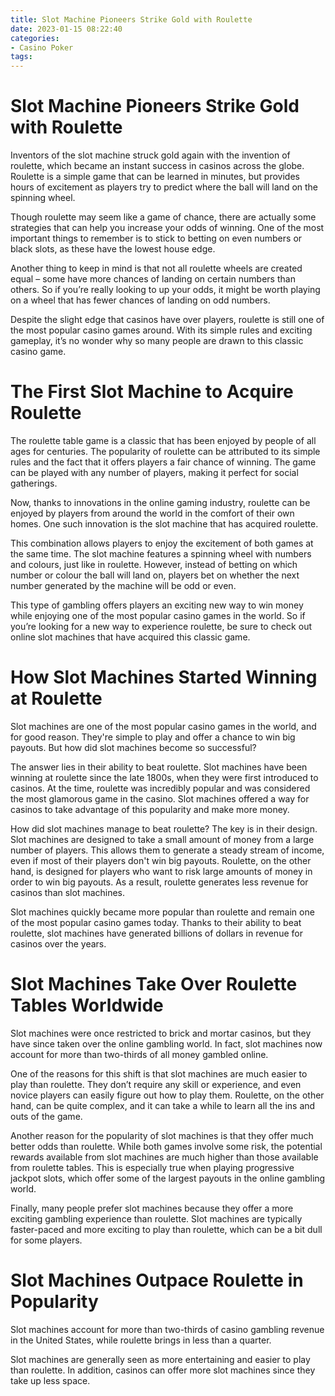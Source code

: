 ```yaml
---
title: Slot Machine Pioneers Strike Gold with Roulette
date: 2023-01-15 08:22:40
categories:
- Casino Poker
tags:
---
```



#  Slot Machine Pioneers Strike Gold with Roulette

Inventors of the slot machine struck gold again with the invention of roulette, which became an instant success in casinos across the globe. Roulette is a simple game that can be learned in minutes, but provides hours of excitement as players try to predict where the ball will land on the spinning wheel.

Though roulette may seem like a game of chance, there are actually some strategies that can help you increase your odds of winning. One of the most important things to remember is to stick to betting on even numbers or black slots, as these have the lowest house edge.

Another thing to keep in mind is that not all roulette wheels are created equal – some have more chances of landing on certain numbers than others. So if you’re really looking to up your odds, it might be worth playing on a wheel that has fewer chances of landing on odd numbers.

Despite the slight edge that casinos have over players, roulette is still one of the most popular casino games around. With its simple rules and exciting gameplay, it’s no wonder why so many people are drawn to this classic casino game.

#  The First Slot Machine to Acquire Roulette

The roulette table game is a classic that has been enjoyed by people of all ages for centuries. The popularity of roulette can be attributed to its simple rules and the fact that it offers players a fair chance of winning. The game can be played with any number of players, making it perfect for social gatherings.

Now, thanks to innovations in the online gaming industry, roulette can be enjoyed by players from around the world in the comfort of their own homes. One such innovation is the slot machine that has acquired roulette.

This combination allows players to enjoy the excitement of both games at the same time. The slot machine features a spinning wheel with numbers and colours, just like in roulette. However, instead of betting on which number or colour the ball will land on, players bet on whether the next number generated by the machine will be odd or even.

This type of gambling offers players an exciting new way to win money while enjoying one of the most popular casino games in the world. So if you’re looking for a new way to experience roulette, be sure to check out online slot machines that have acquired this classic game.

#  How Slot Machines Started Winning at Roulette

Slot machines are one of the most popular casino games in the world, and for good reason. They're simple to play and offer a chance to win big payouts. But how did slot machines become so successful?

The answer lies in their ability to beat roulette. Slot machines have been winning at roulette since the late 1800s, when they were first introduced to casinos. At the time, roulette was incredibly popular and was considered the most glamorous game in the casino. Slot machines offered a way for casinos to take advantage of this popularity and make more money.

How did slot machines manage to beat roulette? The key is in their design. Slot machines are designed to take a small amount of money from a large number of players. This allows them to generate a steady stream of income, even if most of their players don't win big payouts. Roulette, on the other hand, is designed for players who want to risk large amounts of money in order to win big payouts. As a result, roulette generates less revenue for casinos than slot machines.

Slot machines quickly became more popular than roulette and remain one of the most popular casino games today. Thanks to their ability to beat roulette, slot machines have generated billions of dollars in revenue for casinos over the years.

#  Slot Machines Take Over Roulette Tables Worldwide

Slot machines were once restricted to brick and mortar casinos, but they have since taken over the online gambling world. In fact, slot machines now account for more than two-thirds of all money gambled online.

One of the reasons for this shift is that slot machines are much easier to play than roulette. They don’t require any skill or experience, and even novice players can easily figure out how to play them. Roulette, on the other hand, can be quite complex, and it can take a while to learn all the ins and outs of the game.

Another reason for the popularity of slot machines is that they offer much better odds than roulette. While both games involve some risk, the potential rewards available from slot machines are much higher than those available from roulette tables. This is especially true when playing progressive jackpot slots, which offer some of the largest payouts in the online gambling world.

Finally, many people prefer slot machines because they offer a more exciting gambling experience than roulette. Slot machines are typically faster-paced and more exciting to play than roulette, which can be a bit dull for some players.

#  Slot Machines Outpace Roulette in Popularity

 Slot machines account for more than two-thirds of casino gambling revenue in the United States, while roulette brings in less than a quarter.

Slot machines are generally seen as more entertaining and easier to play than roulette. In addition, casinos can offer more slot machines since they take up less space.